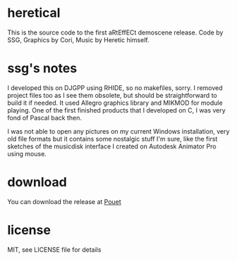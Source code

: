 # heretical
This is the source code to the first aRtEffECt demoscene release. Code by SSG, Graphics by Cori, Music by Heretic himself.

# ssg's notes
I developed this on DJGPP using RHIDE, so no makefiles, sorry. I removed project files too as I see them obsolete, but should be straightforward to build it if needed. It used Allegro graphics library and MIKMOD for module playing. 
One of the first finished products that I developed on C, I was very fond of Pascal back then.

I was not able to open any pictures on my current Windows installation, very old file formats but it contains some nostalgic stuff I'm sure, like the first sketches of the musicdisk interface I created on Autodesk Animator Pro using mouse. 

# download
You can download the release at [Pouet](http://www.pouet.net/prod.php?which=11649)

# license
MIT, see LICENSE file for details

